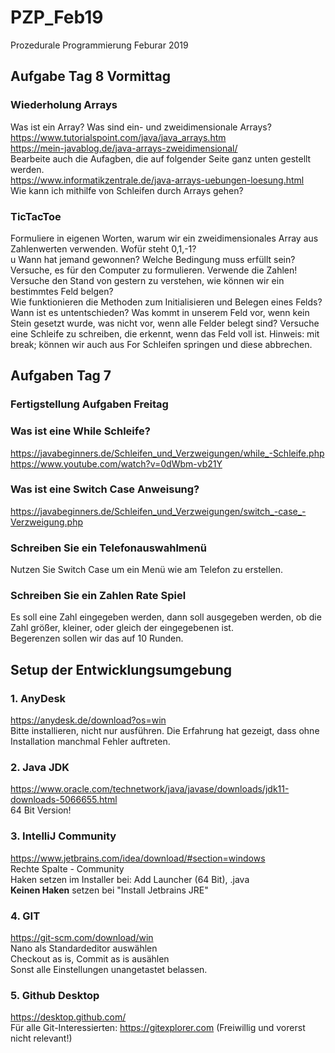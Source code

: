 # PZP_Feb19
Prozedurale Programmierung Feburar 2019
## Aufgabe Tag 8 Vormittag
### Wiederholung Arrays 
Was ist ein Array? Was sind ein- und zweidimensionale Arrays? <br>
https://www.tutorialspoint.com/java/java_arrays.htm <br>
https://mein-javablog.de/java-arrays-zweidimensional/ <br>
Bearbeite auch die Aufagben, die auf folgender Seite ganz unten gestellt werden. <br>
https://www.informatikzentrale.de/java-arrays-uebungen-loesung.html <br>
Wie kann ich mithilfe von Schleifen durch Arrays gehen?
### TicTacToe
Formuliere in eigenen Worten, warum wir ein zweidimensionales Array aus Zahlenwerten verwenden. Wofür steht 0,1,-1?<br>u
Wann hat jemand gewonnen? Welche Bedingung muss erfüllt sein? Versuche, es für den Computer zu formulieren. Verwende die Zahlen! <br>
Versuche den Stand von gestern zu verstehen, wie können wir ein bestimmtes Feld belgen?<br>
Wie funktionieren die Methoden zum Initialisieren und Belegen eines Felds?<br>
Wann ist es untentschieden? Was kommt in unserem Feld vor, wenn kein Stein gesetzt wurde, was nicht vor, wenn alle Felder belegt sind? Versuche eine Schleife zu schreiben, die erkennt, wenn das Feld voll ist. Hinweis: mit break; können wir auch aus For Schleifen springen und diese abbrechen.<br>
## Aufgaben Tag 7

### Fertigstellung Aufgaben Freitag
### Was ist eine While Schleife? 
https://javabeginners.de/Schleifen_und_Verzweigungen/while_-Schleife.php <br>
https://www.youtube.com/watch?v=0dWbm-vb21Y
### Was ist eine Switch Case Anweisung?
https://javabeginners.de/Schleifen_und_Verzweigungen/switch_-case_-Verzweigung.php
### Schreiben Sie ein Telefonauswahlmenü
Nutzen Sie Switch Case um ein Menü wie am Telefon zu erstellen.
### Schreiben Sie ein Zahlen Rate Spiel
Es soll eine Zahl eingegeben werden, dann soll ausgegeben werden, ob die Zahl größer, kleiner, oder gleich der eingegebenen ist. <br>
Begerenzen sollen wir das auf 10 Runden.


## Setup der Entwicklungsumgebung
### 1. AnyDesk
https://anydesk.de/download?os=win <br>
Bitte installieren, nicht nur ausführen. Die Erfahrung hat gezeigt, dass ohne Installation manchmal Fehler auftreten.

### 2. Java JDK
https://www.oracle.com/technetwork/java/javase/downloads/jdk11-downloads-5066655.html <br>
64 Bit Version!

### 3. IntelliJ Community
https://www.jetbrains.com/idea/download/#section=windows <br>
Rechte Spalte - Community <br>
Haken setzen im Installer bei: Add Launcher (64 Bit), .java <br>
**Keinen Haken** setzen bei "Install Jetbrains JRE"

### 4. GIT
https://git-scm.com/download/win <br>
Nano als Standardeditor auswählen <br>
Checkout as is, Commit as is ausählen <br>
Sonst alle Einstellungen unangetastet belassen.

### 5. Github Desktop
https://desktop.github.com/ <br>
Für alle Git-Interessierten: https://gitexplorer.com (Freiwillig und vorerst nicht relevant!)
